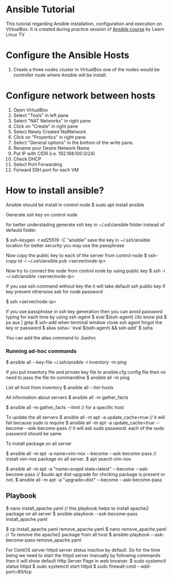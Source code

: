 # Ansible Tutorial
This tutorial regarding Ansible installation, configuration and execution on VirtualBox. It is created during practice session of [Ansible course](https://www.youtube.com/playlist?list=PLT98CRl2KxKEUHie1m24-wkyHpEsa4Y70) by Learn Linux TV


# Configure the Ansible Hosts 

 1. Create a three nodes cluster in VirtualBox one of the nodes would be controller node where Ansible will be install.
 
# Configure network between hosts

 1. Open VirtualBox
 2. Select "Tools" in left pane
 3. Select "NAT Networks" in right pane
 4. Click on "Create" in right pane
 5. Select Newly Created NatNetwork
 6. Click on "Propertics" in right pane
 7. Select "General options" in the bottom of the write pane.
 8. Rename your Desire Network Name
 9. Put IP with CIDR (i.e. 192.168.100.0/24)
 10. Check DHCP
 11. Select Port Forwarding 
 12. Forward SSH port for each VM
 

# How to install ansible?

Ansible should be install in control node
$ sudo apt install ansible 


Generate ssh key on control node

for better understading generate ssh key in ~/.ssh/ansible folder instead of defauld folder.

$ ssh-keygen -t ed25519 -C "ansible"
save the key in ~/.ssh/ansible location
for better security you may use the passphrase

Now copy the public key to each of the server from control node
$ ssh-copy-id -i ~/.ssh/ansible.pub <server/node-ip>

Now try to connect the node from control node by using public key
$ ssh -i ~/.ssh/ansible <server/node-ip>

If you use ssh command without key the it will take default ssh public key if key present otherwise ask for node password

$ ssh <server/node-ip>

If you use passphrase in ssh key generation then you can avoid password typing for each time by using ssh-agent 
$ eval $(ssh-agent)   //to know pid
$ ps aux | grep <pid>
$ ssh-add
when terminal window close ssh agent forgot the key or password
$ alias ssha= 'eval $(ssh-agent) && ssh-add'
$ ssha

You can add the alias command to .bashrc


### Running ad-hoc commands ###

$ ansible all --key-file ~/.ssh/ansible -i inventory -m ping

If you put inventory file and private key file to ansible.cfg config file then no need to pass the file tin commandline
$ ansible all -m ping

List all host from inventory 
$ ansible all --list-hosts

All information about servers
$ ansible all -m gather_facts

$ ansible all -m gather_facts --limit <host ip>  // for a specific host

To update the all servers
$ ansible all -m apt -a update_cache=true   // it will fail because sudo is require
$ ansible all -m apt -a update_cache=true --become --ask-become-pass  // it will ask sudo password. each of the sudo password should be same

To install package on all server

$ ansible all -m apt -a name=vim-nox --become --ask-become-pass    // install vim-nox package on all server. $ apt search vim-nox

$ ansible all -m apt -a "name=snapd state=latest" --become --ask-become-pass   // $sudo apt dist-upgrade  for chrcking package is present or not.
$ ansible all -m apt -a "upgrade=dist" --become --ask-become-pass

## Playbook ##

$ nano install_apache.yaml    // this playbook helps to install apache2 package on all server
$ ansible-playbook --ask-become-pass install_apache.yaml

$ cp install_apache.yaml remove_apache.yaml
$ nano remove_apache.yaml     // To remove the apache2 package from all host
$ ansible-playbook --ask-become-pass remove_apache.yaml

For CentOS server httpd server ststus inactive by default. So for the time being we need to start the httpd server manually by following commands then it will show default Http Server Page in web browser.
$ sudo systemctl status httpd
$ sudo systemctl start httpd
$ sudo firewall-cmd --add-port=80/tcp


